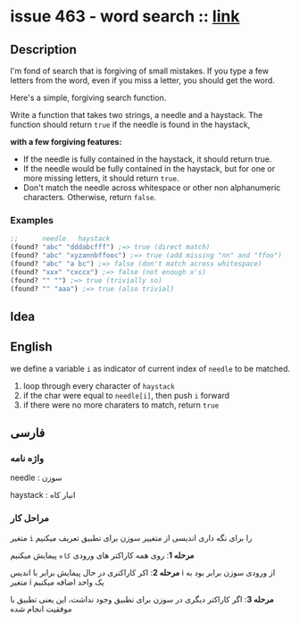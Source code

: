 # issue 463 - word search :: [link](https://ericnormand.me/issues/purelyfunctional-tv-newsletter-463-what-is-beautiful-code)

## Description

I'm fond of search that is forgiving of small mistakes. If you type a few letters from the word, even if you miss a letter, you should get the word.

Here's a simple, forgiving search function.

Write a function that takes two strings, a needle and a haystack. The function should return `true` if the needle is found in the haystack, 

**with a few forgiving features:**
- If the needle is fully contained in the haystack, it should return true.
- If the needle would be fully contained in the haystack, but for one or more missing letters, it should return `true`.
- Don't match the needle across whitespace or other non alphanumeric characters.
Otherwise, return `false`.

### Examples

```clj
;;      needle   haystack
(found? "abc" "dddabcfff") ;=> true (direct match)
(found? "abc" "xyzannbffooc") ;=> true (add missing "nn" and "ffoo")
(found? "abc" "a bc") ;=> false (don't match across whitespace)
(found? "xxx" "cxccx") ;=> false (not enough x's)
(found? "" "") ;=> true (trivially so)
(found? "" "aaa") ;=> true (also trivial)
```

## Idea

## English
we define a variable `i` as indicator of current index of `needle` to be matched.

1. loop through every character of `haystack`
2. if the char were equal to `needle[i]`, then push `i` forward
3. if there were no more charaters to match, return `true`

## فارسی

### واژه نامه
needle
:  سوزن

haystack
:  انبار کاه

### مراحل کار

متغیر `i` 
را برای نگه داری اندیسی از متغییر سوزن برای تطبیق تعریف میکنیم

**مرحله 1**: 
روی همه کاراکتر های ورودی `کاه` پیمایش میکنیم

**مرحله 2**: 
اکر کاراکتری در حال پیمایش برابر با اندیس i از ورودی سوزن برابر بود
به متغیر i یک واحد اضافه میکنیم

**مرحله 3**: 
اگر کاراکتر دیگری در سوزن برای تطبیق وجود نداشت،
این یعنی تطبیق با موفقیت انجام شده
